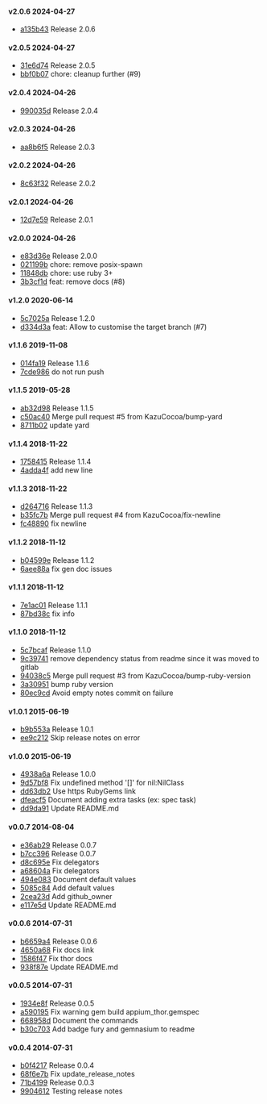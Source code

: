#### v2.0.6 2024-04-27

- [a135b43](https://github.com/appium/appium_thor/commit/a135b43f742cb1aa7acc2269502b010fed518b29) Release 2.0.6


#### v2.0.5 2024-04-27

- [31e6d74](https://github.com/appium/appium_thor/commit/31e6d7494e0402604e3ce8b10d426684e05c16a9) Release 2.0.5
- [bbf0b07](https://github.com/appium/appium_thor/commit/bbf0b07eecbb11e9d02e5b772ec3601f140f44f4) chore: cleanup further (#9)


#### v2.0.4 2024-04-26

- [990035d](https://github.com/appium/appium_thor/commit/990035d4a2c9dfab8757211b47d2cdf6bc5a1828) Release 2.0.4


#### v2.0.3 2024-04-26

- [aa8b6f5](https://github.com/appium/appium_thor/commit/aa8b6f51a53fd1791de11d42c4bacdf8bd25ccae) Release 2.0.3


#### v2.0.2 2024-04-26

- [8c63f32](https://github.com/appium/appium_thor/commit/8c63f32fdb00c07803de7e35d4b8d521c230092c) Release 2.0.2


#### v2.0.1 2024-04-26

- [12d7e59](https://github.com/appium/appium_thor/commit/12d7e59aa1cb41dcb0731e94bb183daead92c9ba) Release 2.0.1


#### v2.0.0 2024-04-26

- [e83d36e](https://github.com/appium/appium_thor/commit/e83d36e65c48dcfc71b00d28837a4c57517cc6b2) Release 2.0.0
- [021199b](https://github.com/appium/appium_thor/commit/021199b3bb179432cac93709292a275470f4bca7) chore: remove posix-spawn
- [11848db](https://github.com/appium/appium_thor/commit/11848db549003ba9b267622eb3e2677c4b9a004d) chore: use ruby 3+
- [3b3cf1d](https://github.com/appium/appium_thor/commit/3b3cf1d278ec18923875c5469e4e1da31df92472) feat: remove docs (#8)


#### v1.2.0 2020-06-14

- [5c7025a](https://github.com/appium/appium_thor/commit/5c7025a14e9a6dba1ff0f69b733983d965e9c2ee) Release 1.2.0
- [d334d3a](https://github.com/appium/appium_thor/commit/d334d3af298f2bde9dd828d015ac8fd6a096a8e4) feat: Allow to customise the target branch (#7)


#### v1.1.6 2019-11-08

- [014fa19](https://github.com/appium/appium_thor/commit/014fa19e5a2cf8d2d8d85fbd3d139b9c7d67fb50) Release 1.1.6
- [7cde986](https://github.com/appium/appium_thor/commit/7cde98641bef47ed92ecb5f5be03418283175bc6) do not run push


#### v1.1.5 2019-05-28

- [ab32d98](https://github.com/appium/appium_thor/commit/ab32d98572d23a69e17355fb831485c3fd51405d) Release 1.1.5
- [c50ac40](https://github.com/appium/appium_thor/commit/c50ac40a5b5a8fd1533dc1a177130a72dc4e69ff) Merge pull request #5 from KazuCocoa/bump-yard
- [8711b02](https://github.com/appium/appium_thor/commit/8711b02cd57602eea636f4df0c97bd24fdd5e8a8) update yard


#### v1.1.4 2018-11-22

- [1758415](https://github.com/appium/appium_thor/commit/1758415f0676af855b8a522e647e1d5eebfc71ad) Release 1.1.4
- [4adda4f](https://github.com/appium/appium_thor/commit/4adda4f099e75d4c97cdd69a5db69bfb029fd390) add new line


#### v1.1.3 2018-11-22

- [d264716](https://github.com/appium/appium_thor/commit/d264716b17dd0bca5ca704712084b7a5500d9d4a) Release 1.1.3
- [b35fc7b](https://github.com/appium/appium_thor/commit/b35fc7bc84151def687c430f91948a1dc3509dbc) Merge pull request #4 from KazuCocoa/fix-newline
- [fc48890](https://github.com/appium/appium_thor/commit/fc4889026ae92b828ce8be98ad67a5a46dca2af3) fix newline


#### v1.1.2 2018-11-12

- [b04599e](https://github.com/appium/appium_thor/commit/b04599e462699083201e21ae6d7e4a0b4e90a1e9) Release 1.1.2
- [6aee88a](https://github.com/appium/appium_thor/commit/6aee88afb1467b39bdfea06a9e5e8f3cad3a879d) fix gen doc issues


#### v1.1.1 2018-11-12

- [7e1ac01](https://github.com/appium/appium_thor/commit/7e1ac01f1398a10f22b36bd230ea8ea74937cbed) Release 1.1.1
- [87bd38c](https://github.com/appium/appium_thor/commit/87bd38cf9b64761f59d97a71ad04308a75bb1a77) fix info


#### v1.1.0 2018-11-12

- [5c7bcaf](https://github.com/appium/appium_thor/commit/5c7bcaff616abd2b0593f056a940d64f5b0ce3c2) Release 1.1.0
- [9c39741](https://github.com/appium/appium_thor/commit/9c3974152191d983cad71cc60b412ff1788d973c) remove dependency status from readme since it was moved to gitlab
- [94038c5](https://github.com/appium/appium_thor/commit/94038c50da0683c308dd251759d743190cbe53bc) Merge pull request #3 from KazuCocoa/bump-ruby-version
- [3a30951](https://github.com/appium/appium_thor/commit/3a309515c46fec8424bacdcc929e6c1e56b50066) bump ruby version
- [80ec9cd](https://github.com/appium/appium_thor/commit/80ec9cdd97fc1dd2d7d857674ab2629571cd9fea) Avoid empty notes commit on failure


#### v1.0.1 2015-06-19

- [b9b553a](https://github.com/appium/appium_thor/commit/b9b553ae60ea2b1d435560aae5f08c7798b6f52d) Release 1.0.1
- [ee9c212](https://github.com/appium/appium_thor/commit/ee9c212b01545a2e5d54c7d1ec3076a071a4ea35) Skip release notes on error


#### v1.0.0 2015-06-19

- [4938a6a](https://github.com/appium/appium_thor/commit/4938a6adcc98a5ebbca28b96280c66bce4ee0ff8) Release 1.0.0
- [9d57bf8](https://github.com/appium/appium_thor/commit/9d57bf82f4ed60b07108ff8300eb9d51ce05474a) Fix undefined method '[]' for nil:NilClass
- [dd63db2](https://github.com/appium/appium_thor/commit/dd63db2c1cda0bd585756b852d717260ac6ded70) Use https RubyGems link
- [dfeacf5](https://github.com/appium/appium_thor/commit/dfeacf5c16d0db32130d77b809b3c2f966c74551) Document adding extra tasks (ex: spec task)
- [dd9da91](https://github.com/appium/appium_thor/commit/dd9da91377d1bfc72de5dae167444f9dea18d150) Update README.md


#### v0.0.7 2014-08-04

- [e36ab29](https://github.com/appium/appium_thor/commit/e36ab29971eb4ccc0b5b4527f23dbb34bf590107) Release 0.0.7
- [b7cc396](https://github.com/appium/appium_thor/commit/b7cc3965b33020e599e83188efafbd946472f728) Release 0.0.7
- [d8c695e](https://github.com/appium/appium_thor/commit/d8c695e344c2cddd315c644c0363176e01fac323) Fix delegators
- [a68604a](https://github.com/appium/appium_thor/commit/a68604a1f76827fb3b4b3fcbedd8a1eacc818005) Fix delegators
- [494e083](https://github.com/appium/appium_thor/commit/494e08359e8dcff04cf85d06b6a13ce6043f8c8b) Document default values
- [5085c84](https://github.com/appium/appium_thor/commit/5085c849829a770e34e7e1f2a70a1dba61ef229d) Add default values
- [2cea23d](https://github.com/appium/appium_thor/commit/2cea23dbc055006d17ceb8aef2f25341ea765aa4) Add github_owner
- [e117e5d](https://github.com/appium/appium_thor/commit/e117e5dead6c67a9dc47fbf697358d91246ad414) Update README.md


#### v0.0.6 2014-07-31

- [b6659a4](https://github.com/appium/appium_thor/commit/b6659a4ea55c99cf68707f75d02ef29062760a00) Release 0.0.6
- [4650a68](https://github.com/appium/appium_thor/commit/4650a68713b0f7937cf3be6f96e06916c0f78bb4) Fix docs link
- [1586f47](https://github.com/appium/appium_thor/commit/1586f4789aa8db3284f8f274eaf57b50f94f6d0e) Fix thor docs
- [938f87e](https://github.com/appium/appium_thor/commit/938f87ea1bd081297af0b1e94e427409f0e3c9d0) Update README.md


#### v0.0.5 2014-07-31

- [1934e8f](https://github.com/appium/appium_thor/commit/1934e8f05cf7eb9b2c8e0da76eb1ebb895511f2f) Release 0.0.5
- [a590195](https://github.com/appium/appium_thor/commit/a59019548b4b3e64209b3f04fc8a21e93068c789) Fix warning gem build appium_thor.gemspec
- [668958d](https://github.com/appium/appium_thor/commit/668958df039878e0b71ab2e74f1b1836510264d7) Document the commands
- [b30c703](https://github.com/appium/appium_thor/commit/b30c703152ac02e8774ad30bf404982fbb62c567) Add badge fury and gemnasium to readme


#### v0.0.4 2014-07-31

- [b0f4217](https://github.com/appium/appium_thor/commit/b0f42170c7b7df3befa9651647ea8c65ecd86710) Release 0.0.4
- [68f6e7b](https://github.com/appium/appium_thor/commit/68f6e7b4d641017eee1123fbcc9872940adf37b8) Fix update_release_notes
- [71b4199](https://github.com/appium/appium_thor/commit/71b419998ce835cf1e722563cd9ba99d89da6fb0) Release 0.0.3
- [9904612](https://github.com/appium/appium_thor/commit/99046121f53f42bebb0cea4971f89b91c358da22) Testing release notes